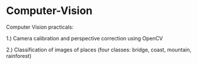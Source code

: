# Computer-Vision
Computer Vision practicals: 

1.) Camera calibration and perspective correction using OpenCV 

2.) Classification of images of places (four classes: bridge, coast, mountain, rainforest)
